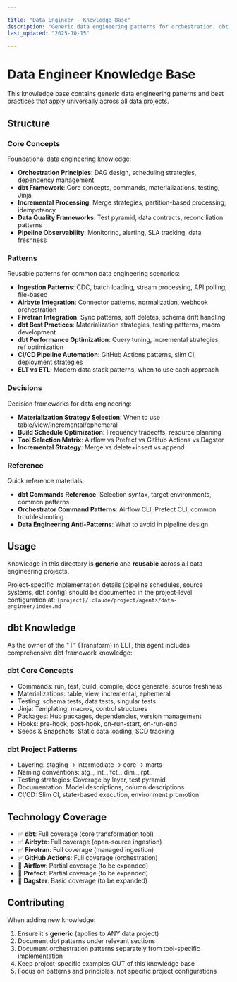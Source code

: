 ```yaml
---

title: "Data Engineer - Knowledge Base"
description: "Generic data engineering patterns for orchestration, dbt, ingestion, and data quality"
last_updated: "2025-10-15"

---
```


# Data Engineer Knowledge Base

This knowledge base contains generic data engineering patterns and best practices that apply universally across all data projects.

## Structure

### Core Concepts

Foundational data engineering knowledge:

- **Orchestration Principles**: DAG design, scheduling strategies, dependency management
- **dbt Framework**: Core concepts, commands, materializations, testing, Jinja
- **Incremental Processing**: Merge strategies, partition-based processing, idempotency
- **Data Quality Frameworks**: Test pyramid, data contracts, reconciliation patterns
- **Pipeline Observability**: Monitoring, alerting, SLA tracking, data freshness

### Patterns

Reusable patterns for common data engineering scenarios:

- **Ingestion Patterns**: CDC, batch loading, stream processing, API polling, file-based
- **Airbyte Integration**: Connector patterns, normalization, webhook orchestration
- **Fivetran Integration**: Sync patterns, soft deletes, schema drift handling
- **dbt Best Practices**: Materialization strategies, testing patterns, macro development
- **dbt Performance Optimization**: Query tuning, incremental strategies, ref optimization
- **CI/CD Pipeline Automation**: GitHub Actions patterns, slim CI, deployment strategies
- **ELT vs ETL**: Modern data stack patterns, when to use each approach

### Decisions

Decision frameworks for data engineering:

- **Materialization Strategy Selection**: When to use table/view/incremental/ephemeral
- **Build Schedule Optimization**: Frequency tradeoffs, resource planning
- **Tool Selection Matrix**: Airflow vs Prefect vs GitHub Actions vs Dagster
- **Incremental Strategy**: Merge vs delete+insert vs append

### Reference

Quick reference materials:

- **dbt Commands Reference**: Selection syntax, target environments, common patterns
- **Orchestrator Command Patterns**: Airflow CLI, Prefect CLI, common troubleshooting
- **Data Engineering Anti-Patterns**: What to avoid in pipeline design

## Usage

Knowledge in this directory is **generic** and **reusable** across all data engineering projects.

Project-specific implementation details (pipeline schedules, source systems, dbt config) should be documented in the project-level configuration at:
`{project}/.claude/project/agents/data-engineer/index.md`

## dbt Knowledge

As the owner of the "T" (Transform) in ELT, this agent includes comprehensive dbt framework knowledge:

### dbt Core Concepts

- Commands: run, test, build, compile, docs generate, source freshness
- Materializations: table, view, incremental, ephemeral
- Testing: schema tests, data tests, singular tests
- Jinja: Templating, macros, control structures
- Packages: Hub packages, dependencies, version management
- Hooks: pre-hook, post-hook, on-run-start, on-run-end
- Seeds & Snapshots: Static data loading, SCD tracking

### dbt Project Patterns

- Layering: staging → intermediate → core → marts
- Naming conventions: stg_, int_, fct_, dim_, rpt_
- Testing strategies: Coverage by layer, test pyramid
- Documentation: Model descriptions, column descriptions
- CI/CD: Slim CI, state-based execution, environment promotion

## Technology Coverage

- ✅ **dbt**: Full coverage (core transformation tool)
- ✅ **Airbyte**: Full coverage (open-source ingestion)
- ✅ **Fivetran**: Full coverage (managed ingestion)
- ✅ **GitHub Actions**: Full coverage (orchestration)
- 🚧 **Airflow**: Partial coverage (to be expanded)
- 🚧 **Prefect**: Partial coverage (to be expanded)
- 🚧 **Dagster**: Basic coverage (to be expanded)

## Contributing

When adding new knowledge:

1. Ensure it's **generic** (applies to ANY data project)
2. Document dbt patterns under relevant sections
3. Document orchestration patterns separately from tool-specific implementation
4. Keep project-specific examples OUT of this knowledge base
5. Focus on patterns and principles, not specific project configurations
